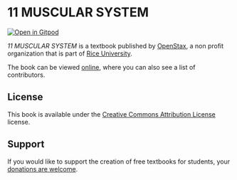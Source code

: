 # 11   MUSCULAR SYSTEM

[![Open in Gitpod](https://gitpod.io/button/open-in-gitpod.svg)](https://gitpod.io/from-referrer/)

_11   MUSCULAR SYSTEM_ is a textbook published by [OpenStax](https://openstax.org/), a non profit organization that is part of [Rice University](https://www.rice.edu/).

The book can be viewed [online](https://github.com/cnx-user-books/cnxbook-11-muscular-system/releases/latest), where you can also see a list of contributors.

## License
This book is available under the [Creative Commons Attribution License](./LICENSE) license.

## Support
If you would like to support the creation of free textbooks for students, your [donations are welcome](https://riceconnect.rice.edu/donation/support-openstax-banner).
